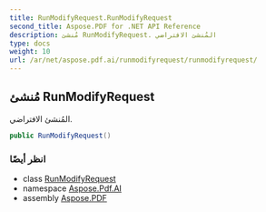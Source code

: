 ```yaml
---
title: RunModifyRequest.RunModifyRequest
second_title: Aspose.PDF for .NET API Reference
description: مُنشئ RunModifyRequest. المُنشئ الافتراضي
type: docs
weight: 10
url: /ar/net/aspose.pdf.ai/runmodifyrequest/runmodifyrequest/
---
```

## مُنشئ RunModifyRequest

المُنشئ الافتراضي.

```csharp
public RunModifyRequest()
```

### انظر أيضًا

* class [RunModifyRequest](../)
* namespace [Aspose.Pdf.AI](../../../aspose.pdf.ai/)
* assembly [Aspose.PDF](../../../)